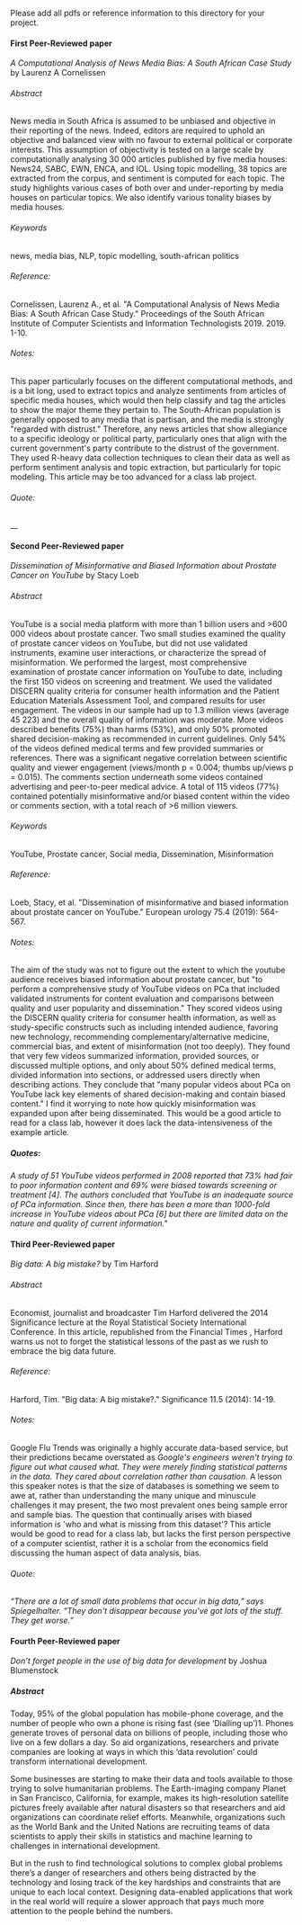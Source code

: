 Please add all pdfs or reference information to this directory for your project.

#### First Peer-Reviewed paper
_A Computational Analysis of News Media Bias: A South African Case Study_ by Laurenz A Cornelissen

###### Abstract
News media in South Africa is assumed to be unbiased and objective in their reporting of the news. Indeed, editors are required to uphold an objective and balanced view with no favour to external political or corporate interests. This assumption of objectivity is tested on a large scale by computationally analysing 30 000 articles published by five media houses: News24, SABC, EWN, ENCA, and IOL. Using topic modelling, 38 topics are extracted from the corpus, and sentiment is computed for each topic. The study highlights various cases of both over and under-reporting by media houses on particular topics. We also identify various tonality biases by media houses.

###### Keywords
news, media bias, NLP, topic modelling, south-african politics

###### Reference:
Cornelissen, Laurenz A., et al. "A Computational Analysis of News Media Bias: A South African Case Study." Proceedings of the South African Institute of Computer Scientists and Information Technologists 2019. 2019. 1-10.

###### Notes:
This paper particularly focuses on the different computational methods, and is a bit long, used to extract topics and analyze sentiments from articles of specific media houses, which would then help classify and tag the articles to show the major theme they pertain to. The South-African population is generally opposed to any media that is partisan, and the media is strongly "regarded with distrust." Therefore, any news articles that show allegiance to a specific ideology or political party, particularly ones that align with the current government's party contribute to the distrust of the government. They used R-heavy data collection techniques to clean their data as well as perform sentiment analysis and topic extraction, but particularly for topic modeling. This article may be too advanced for a class lab project.

###### Quote:
 __



#### Second Peer-Reviewed paper
_Dissemination of Misinformative and Biased Information about Prostate Cancer on YouTube_ by Stacy Loeb

###### Abstract
YouTube is a social media platform with more than 1 billion users and >600 000 videos about prostate cancer. Two small studies examined the quality of prostate cancer videos on YouTube, but did not use validated instruments, examine user interactions, or characterize the spread of misinformation. We performed the largest, most comprehensive examination of prostate cancer information on YouTube to date, including the first 150 videos on screening and treatment. We used the validated DISCERN quality criteria for consumer health information and the Patient Education Materials Assessment Tool, and compared results for user engagement. The videos in our sample had up to 1.3 million views (average 45 223) and the overall quality of information was moderate. More videos described benefits (75%) than harms (53%), and only 50% promoted shared decision-making as recommended in current guidelines. Only 54% of the videos defined medical terms and few provided summaries or references. There was a significant negative correlation between scientific quality and viewer engagement (views/month p = 0.004; thumbs up/views p = 0.015). The comments section underneath some videos contained advertising and peer-to-peer medical advice. A total of 115 videos (77%) contained potentially misinformative and/or biased content within the video or comments section, with a total reach of >6 million viewers.

###### Keywords
YouTube, Prostate cancer, Social media, Dissemination, Misinformation

###### Reference:
Loeb, Stacy, et al. "Dissemination of misinformative and biased information about prostate cancer on YouTube." European urology 75.4 (2019): 564-567.

###### Notes:
The aim of the study was not to figure out the extent to which the youtube audience receives biased information about prostate cancer, but "to perform a comprehensive study of YouTube videos on PCa that included validated instruments for content evaluation and comparisons between quality and user popularity and dissemination." They scored videos using the DISCERN quality criteria for consumer health information, as well as study-specific constructs such as including intended audience, favoring new technology, recommending complementary/alternative medicine, commercial bias, and extent of misinformation (not too deeply). They found that very few videos summarized information, provided sources, or discussed multiple options, and only about 50% defined medical terms, divided information into sections, or addressed users directly when describing actions. They conclude that "many popular videos about PCa on YouTube lack key elements of shared decision-making and contain biased content." I find it worrying to note how quickly misinformation was expanded upon after being disseminated. This would be a good article to read for a class lab, however it does lack the data-intensiveness of the example article.

##### Quotes:
_A study of 51 YouTube videos performed in 2008 reported that 73% had fair to poor information content and 69% were biased towards screening or treatment [4]. The authors concluded that YouTube is an inadequate source of PCa information. Since then, there has been a more than 1000-fold increase in YouTube videos about PCa [6] but there are limited data on the nature and quality of current information."_



#### Third Peer-Reviewed paper
_Big data: A big mistake?_ by Tim Harford

###### Abstract
Economist, journalist and broadcaster Tim Harford delivered the 2014 Significance lecture at the Royal Statistical Society International Conference. In this article, republished from the Financial Times , Harford warns us not to forget the statistical lessons of the past as we rush to embrace the big data future.

###### Reference:
Harford, Tim. "Big data: A big mistake?." Significance 11.5 (2014): 14-19.

###### Notes:
Google Flu Trends was originally a highly accurate data-based service, but their predictions became overstated as _Google's engineers weren't trying to figure out what caused what. They were merely finding statistical patterns in the data. They cared about correlation rather than causation_. A lesson this speaker notes is that the size of databases is something we seem to awe at, rather than understanding the many unique and minuscule challenges it may present, the two most prevalent ones being sample error and sample bias. The question that continually arises with biased information is 'who and what is missing from this dataset'? This article would be good to read for a class lab, but lacks the first person perspective of a computer scientist, rather it is a scholar from the economics field discussing the human aspect of data analysis, bias.

###### Quote:
_“There are a lot of small data problems that occur in big data,” says Spiegelhalter. “They don't disappear because you've got lots of the stuff. They get worse.”_



#### Fourth Peer-Reviewed paper
_Don’t forget people in the use of big data for development_ by Joshua Blumenstock

##### Abstract
Today, 95% of the global population has mobile-phone coverage, and the number of people who own a phone is rising fast (see ‘Dialling up’)1. Phones generate troves of personal data on billions of people, including those who live on a few dollars a day. So aid organizations, researchers and private companies are looking at ways in which this ‘data revolution’ could transform international development.

Some businesses are starting to make their data and tools available to those trying to solve humanitarian problems. The Earth-imaging company Planet in San Francisco, California, for example, makes its high-resolution satellite pictures freely available after natural disasters so that researchers and aid organizations can coordinate relief efforts. Meanwhile, organizations such as the World Bank and the United Nations are recruiting teams of data scientists to apply their skills in statistics and machine learning to challenges in international development.

But in the rush to find technological solutions to complex global problems there’s a danger of researchers and others being distracted by the technology and losing track of the key hardships and constraints that are unique to each local context. Designing data-enabled applications that work in the real world will require a slower approach that pays much more attention to the people behind the numbers.
